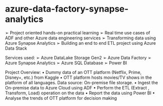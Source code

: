 # azure-data-factory-synapse-analytics

➢ Project oriented hands-on practical learning
➢ Real time use cases of ADF and other Azure data
engineering services
➢ Transforming data using Azure Synapse Analytics ➢ Building an end to end ETL project using Azure
Data Stack

Services used:
➢ Azure DataLake Storage Gen2 ➢ Azure Data Factory
➢ Azure Synapse Analytics
➢ Azure SQL Database
➢ Power BI

Project Overview:
• Dummy data of an OTT platform (Netflix, Prime, Disney+, etc.) from Kaggle • OTT platform hosts movies/TV shows in the platform of all languages.
Data source: On-premise file storage.
• Ingest the On-premise data to Azure Cloud using ADF
• Perform the ETL (Extract , Transform, Load) operation on the data
• Report the data using Power BI
• Analyse the trends of OTT platform for decision making
